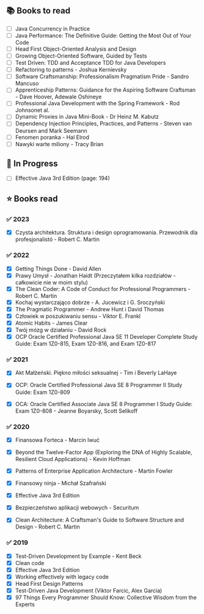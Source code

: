 ## 📚 Books to read 
- [ ] Java Concurrency in Practice
- [ ] Java Performance: The Definitive Guide: Getting the Most Out of Your Code
- [ ] Head First Object-Oriented Analysis and Design
- [ ] Growing Object-Oriented Software, Guided by Tests
- [ ] Test Driven: TDD and Acceptance TDD for Java Developers 
- [ ] Refactoring to patterns - Joshua Kernievsky
- [ ] Software Craftsmanship: Professionalism Pragmatism Pride - Sandro Mancuso
- [ ] Apprenticeship Patterns: Guidance for the Aspiring Software Craftsman - Dave Hoover, Adewale Oshineye
- [ ] Professional Java Development with the Spring Framework - Rod Johnsonet al.
- [ ] Dynamic Proxies in Java Mini-Book - Dr Heinz M. Kabutz
- [ ] Dependency Injection Principles, Practices, and Patterns - Steven van Deursen and Mark Seemann
- [ ] Fenomen poranka - Hal Elrod
- [ ] Nawyki warte miliony - Tracy Brian

## 🚧 In Progress
- [ ] Effective Java 3rd Edition (page: 194)

## ⭐ Books read 
### ✅ 2023
- [x] Czysta architektura. Struktura i design oprogramowania. Przewodnik dla profesjonalistó - Robert C. Martin

### ✅ 2022
- [x] Getting Things Done - David Allen
- [x] Prawy Umysł - Jonathan Haidt (Przeczytałem kilka rozdziałów - całkowicie nie w moim stylu)
- [x] The Clean Coder: A Code of Conduct for Professional Programmers - Robert C. Martin
- [x] Kochaj wystarczająco dobrze - A. Jucewicz i G. Sroczyński
- [x] The Pragmatic Programmer - Andrew Hunt i David Thomas
- [x] Człowiek w poszukiwaniu sensu - Viktor E. Frankl
- [x] Atomic Habits - James Clear
- [x] Twój mózg w działaniu - David Rock
- [x] OCP Oracle Certified Professional Java SE 11 Developer Complete Study Guide: Exam 1Z0-815, Exam 1Z0-816, and Exam 1Z0-817

### ✅ 2021
- [x] Akt Małżeński. Piękno miłości seksualnej - Tim i Beverly LaHaye
- [x] OCP: Oracle Certified Professional Java SE 8 Programmer II Study Guide: Exam 1Z0-809
- [x] OCA: Oracle Certified Associate Java SE 8 Programmer I Study Guide: Exam 1Z0-808 - Jeanne Boyarsky, Scott Selikoff


### ✅ 2020
- [x] Finansowa Forteca - Marcin Iwuć
- [x] Beyond the Twelve-Factor App (Exploring the DNA of Highly Scalable, Resilient Cloud Applications) - Kevin Hoffman
- [x] Patterns of Enterprise Application Architecture - Martin Fowler
- [x] Finansowy ninja - Michał Szafrański
- [x] Effective Java 3rd Edition
- [x] Bezpieczeństwo aplikacji webowych - Securitum
- [x] Clean Architecture: A Craftsman's Guide to Software Structure and Design - Robert C. Martin


### ✅ 2019
- [x] Test-Driven Development by Example - Kent Beck
- [x] Clean code
- [x] Effective Java 3rd Edition
- [x] Working effectively with legacy code
- [x] Head First Design Patterns
- [x] Test-Driven Java Development (Viktor Farcic, Alex Garcia)
- [x] 97 Things Every Programmer Should Know: Collective Wisdom from the Experts
